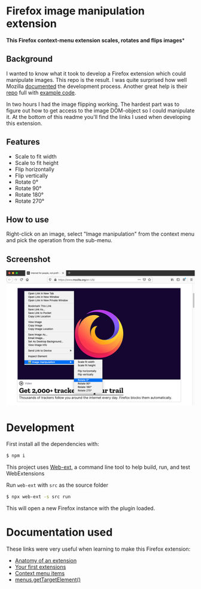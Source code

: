 # Firefox image manipulation extension

**This Firefox context-menu extension scales, rotates and flips images***

## Background
I wanted to know what it took to develop a Firefox extension which could manipulate images. This repo is the result. I was quite surprised how well Mozilla [documented](https://developer.mozilla.org/en-US/docs/Mozilla/Add-ons/WebExtensions) the development process. Another great help is their [repo](https://github.com/mdn/webextensions-examples) full with [example code](https://github.com/mdn/webextensions-examples).

In two hours I had the image flipping working. The hardest part was to figure out how to get access to the image DOM-object so I could manipulate it. At the bottom of this readme you'll find the links I used when developing this extension.

## Features

- Scale to fit width
- Scale to fit height
- Flip horizontally
- Flip vertically
- Rotate 0°
- Rotate 90°
- Rotate 180°
- Rotate 270°

## How to use
Right-click on an image, select "Image manipulation" from the context menu and pick the operation from the sub-menu.

## Screenshot
![add-on screenshot](./artwork/screenshot.png "screenshot")

# Development
First install all the dependencies with:
```bash
$ npm i
```
This project uses [Web-ext](https://github.com/mozilla/web-ext), a command line tool to help build, run, and test WebExtensions

Run `web-ext` with `src` as the source folder
```bash
$ npx web-ext -s src run
```

This will open a new Firefox instance with the plugin loaded.

# Documentation used

These links were very useful when learning to make this Firefox extension:
- [Anatomy of an extension](https://developer.mozilla.org/en-US/docs/Mozilla/Add-ons/WebExtensions/Anatomy_of_a_WebExtension#Background_scripts)
- [Your first extensions](https://developer.mozilla.org/en-US/docs/Mozilla/Add-ons/WebExtensions/Your_first_WebExtension)
- [Context menu items](https://developer.mozilla.org/en-US/docs/Mozilla/Add-ons/WebExtensions/user_interface/Context_menu_items)
- [menus.getTargetElement()](https://developer.mozilla.org/en-US/docs/Mozilla/Add-ons/WebExtensions/API/menus/getTargetElement)